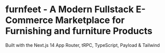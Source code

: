 # furnfeet - A Modern Fullstack E-Commerce Marketplace for Furnishing and furniture Products

Built with the Next.js 14 App Router, tRPC, TypeScript, Payload & Tailwind